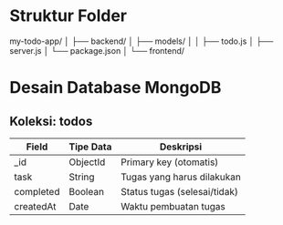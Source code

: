 # Struktur Folder

my-todo-app/
│
├── backend/
│   ├── models/
│   │   ├── todo.js
│   ├── server.js
│   └── package.json
│
└── frontend/

# Desain Database MongoDB

## Koleksi: todos

| Field      | Tipe Data | Deskripsi                     |
|------------|-----------|-------------------------------|
| _id        | ObjectId | Primary key (otomatis)       |
| task       | String    | Tugas yang harus dilakukan    |
| completed  | Boolean   | Status tugas (selesai/tidak)  |
| createdAt  | Date      | Waktu pembuatan tugas         |
